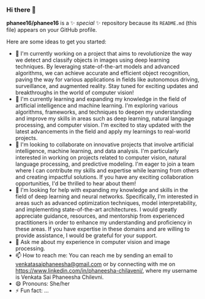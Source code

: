 ### Hi there 👋


**phanee16/phanee16** is a ✨ _special_ ✨ repository because its `README.md` (this file) appears on your GitHub profile.

Here are some ideas to get you started:

- 🔭 I'm currently working on a project that aims to revolutionize the way we detect and classify objects in images using deep learning techniques. By leveraging state-of-the-art models and advanced algorithms, we can achieve accurate and efficient object recognition, paving the way for various applications in fields like autonomous driving, surveillance, and augmented reality. Stay tuned for exciting updates and breakthroughs in the world of computer vision!
- 🌱 I'm currently learning and expanding my knowledge in the field of artificial intelligence and machine learning. I'm exploring various algorithms, frameworks, and techniques to deepen my understanding and improve my skills in areas such as deep learning, natural language processing, and computer vision. I'm excited to stay updated with the latest advancements in the field and apply my learnings to real-world projects.
- 👯 I'm looking to collaborate on innovative projects that involve artificial intelligence, machine learning, and data analysis. I'm particularly interested in working on projects related to computer vision, natural language processing, and predictive modeling. I'm eager to join a team where I can contribute my skills and expertise while learning from others and creating impactful solutions. If you have any exciting collaboration opportunities, I'd be thrilled to hear about them!
- 🤔 
I'm looking for help with expanding my knowledge and skills in the field of deep learning and neural networks. Specifically, I'm interested in areas such as advanced optimization techniques, model interpretability, and implementing state-of-the-art architectures. I would greatly appreciate guidance, resources, and mentorship from experienced practitioners in order to enhance my understanding and proficiency in these areas. If you have expertise in these domains and are willing to provide assistance, I would be grateful for your support.
- 💬 Ask me about my experience in computer vision and image processing. 
- 📫 How to reach me: You can reach me by sending an email to venkatasaiphaneesha@gmail.com or by connecting with me on https://www.linkedin.com/in/phaneesha-chilaveni/, where my username is Venkata Sai Phaneesha Chilevni.
- 😄 Pronouns: She/her
- ⚡ Fun fact: ...

